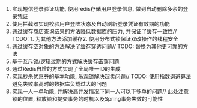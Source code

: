 1. 实现短信登录验证功能, 使用redis存储用户登录信息, 做到自动删除多余的登录凭证
2. 使用拦截器实现校验用户登陆状态及自动刷新登录凭证有效期的功能
3. 通过缓存商店查询结果的方法降低数据库的压力, 并保证了缓存一致性// TODO: 1. 为其他方法添加缓存2. 使用分布式锁保证双改操作的线程安全
4. 通过缓存空对象的方法解决了缓存穿透问题// TODO: 替换为其他更可靠的方法
5. 基于互斥锁/逻辑过期的方式解决缓存击穿问题
6. 通过Redis自增的方式实现了全局唯一ID的生成
7. 实现秒杀优惠券的基本功能, 乐观锁解决超卖问题// TODO: 使用指数退避算法避免失败率高时的数据库负载过大的问题
8. 实现一人一单功能, 并解决高并发情况下同一人可以下多单的问题// 此处注意锁的位置, 释放锁和提交事务的时机以及Spring事务失效的可能性